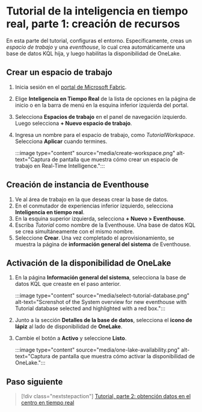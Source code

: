 # Tutorial de la inteligencia en tiempo real, parte 1: creación de recursos

En esta parte del tutorial, configuras el entorno. Específicamente, creas un *espacio de trabajo* y una *eventhouse*, lo cual crea automáticamente una base de datos KQL hija, y luego habilitas la disponibilidad de OneLake.

## Crear un espacio de trabajo
1. Inicia sesión en el [portal de Microsoft Fabric](https://fabric.microsoft.com).
2. Elige **Inteligencia en Tiempo Real** de la lista de opciones en la página de inicio o en la barra de menú en la esquina inferior izquierda del portal.
3. Selecciona **Espacios de trabajo** en el panel de navegación izquierdo. Luego selecciona **+ Nuevo espacio de trabajo**.
4. Ingresa un nombre para el espacio de trabajo, como *TutorialWorkspace*. Selecciona **Aplicar** cuando termines.

    :::image type="content" source="media/create-workspace.png" alt-text="Captura de pantalla que muestra cómo crear un espacio de trabajo en Real-Time Intelligence.":::

## Creación de instancia de Eventhouse

1. Ve al área de trabajo en la que deseas crear la base de datos.
2. En el conmutador de experiencias inferior izquierdo, selecciona **Inteligencia en tiempo real**.
3. En la esquina superior izquierda, selecciona **+ Nuevo > Eventhouse**.
4. Escriba *Tutorial* como nombre de la Eventhouse. Una base de datos KQL se crea simultáneamente con el mismo nombre.
5. Seleccione **Crear**. Una vez completado el aprovisionamiento, se muestra la página de **información general del sistema** de Eventhouse.

## Activación de la disponibilidad de OneLake

1. En la página **Información general del sistema**, selecciona la base de datos KQL que creaste en el paso anterior.
    
    :::image type="content" source="media/select-tutorial-database.png" alt-text="Screnshot of the System overview for new eventhouse with Tutorial database selected and highlighted with a red box.":::

2. Junto a la sección **Detalles de la base de datos**, selecciona el **icono de lápiz** al lado de disponibilidad de **OneLake**.
3. Cambie el botón a **Activo** y seleccione **Listo**.

    :::image type="content" source="media/one-lake-availability.png" alt-text="Captura de pantalla que muestra cómo activar la disponibilidad de OneLake.":::

## Paso siguiente

> [!div class="nextstepaction"]
> [Tutorial, parte 2: obtención datos en el centro en tiempo real](tutorial-2-obtener-eventos-en-tiempo-real.md)